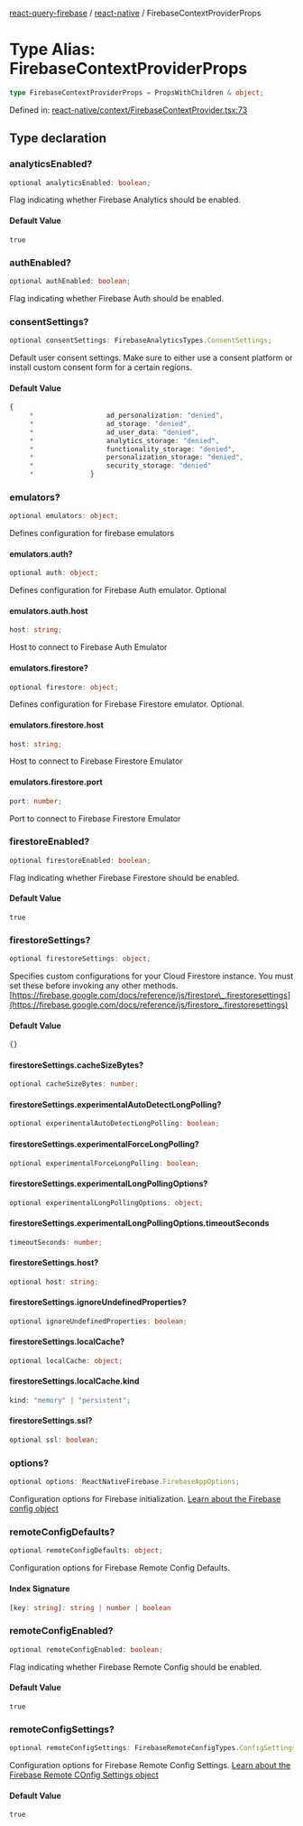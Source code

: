 [react-query-firebase](../../modules.md) / [react-native](../index.md) / FirebaseContextProviderProps

# Type Alias: FirebaseContextProviderProps

```ts
type FirebaseContextProviderProps = PropsWithChildren & object;
```

Defined in: [react-native/context/FirebaseContextProvider.tsx:73](https://github.com/vpishuk/react-query-firebase/blob/47ed1ecd8b83d68dd4237e8eb73f6aa6dea2c1fa/react-native/context/FirebaseContextProvider.tsx#L73)

## Type declaration

### analyticsEnabled?

```ts
optional analyticsEnabled: boolean;
```

Flag indicating whether Firebase Analytics should be enabled.

#### Default Value

`true`

### authEnabled?

```ts
optional authEnabled: boolean;
```

Flag indicating whether Firebase Auth should be enabled.

### consentSettings?

```ts
optional consentSettings: FirebaseAnalyticsTypes.ConsentSettings;
```

Default user consent settings. Make sure to either use a consent platform or install custom consent form for a certain regions.

#### Default Value

```ts
{
     *                  ad_personalization: "denied",
     *                  ad_storage: "denied",
     *                  ad_user_data: "denied",
     *                  analytics_storage: "denied",
     *                  functionality_storage: "denied",
     *                  personalization_storage: "denied",
     *                  security_storage: "denied"
     *              }
```

### emulators?

```ts
optional emulators: object;
```

Defines configuration for firebase emulators

#### emulators.auth?

```ts
optional auth: object;
```

Defines configuration for Firebase Auth emulator. Optional

#### emulators.auth.host

```ts
host: string;
```

Host to connect to Firebase Auth Emulator

#### emulators.firestore?

```ts
optional firestore: object;
```

Defines configuration for Firebase Firestore emulator. Optional.

#### emulators.firestore.host

```ts
host: string;
```

Host to connect to Firebase Firestore Emulator

#### emulators.firestore.port

```ts
port: number;
```

Port to connect to Firebase Firestore Emulator

### firestoreEnabled?

```ts
optional firestoreEnabled: boolean;
```

Flag indicating whether Firebase Firestore should be enabled.

#### Default Value

`true`

### firestoreSettings?

```ts
optional firestoreSettings: object;
```

Specifies custom configurations for your Cloud Firestore instance.
You must set these before invoking any other methods.
[https://firebase.google.com/docs/reference/js/firestore\_.firestoresettings](https://firebase.google.com/docs/reference/js/firestore_.firestoresettings)

#### Default Value

```ts
{}
```

#### firestoreSettings.cacheSizeBytes?

```ts
optional cacheSizeBytes: number;
```

#### firestoreSettings.experimentalAutoDetectLongPolling?

```ts
optional experimentalAutoDetectLongPolling: boolean;
```

#### firestoreSettings.experimentalForceLongPolling?

```ts
optional experimentalForceLongPolling: boolean;
```

#### firestoreSettings.experimentalLongPollingOptions?

```ts
optional experimentalLongPollingOptions: object;
```

#### firestoreSettings.experimentalLongPollingOptions.timeoutSeconds

```ts
timeoutSeconds: number;
```

#### firestoreSettings.host?

```ts
optional host: string;
```

#### firestoreSettings.ignoreUndefinedProperties?

```ts
optional ignoreUndefinedProperties: boolean;
```

#### firestoreSettings.localCache?

```ts
optional localCache: object;
```

#### firestoreSettings.localCache.kind

```ts
kind: "memory" | "persistent";
```

#### firestoreSettings.ssl?

```ts
optional ssl: boolean;
```

### options?

```ts
optional options: ReactNativeFirebase.FirebaseAppOptions;
```

Configuration options for Firebase initialization. [Learn about the Firebase config object](https://firebase.google.com/docs/web/setup#config-object)

### remoteConfigDefaults?

```ts
optional remoteConfigDefaults: object;
```

Configuration options for Firebase Remote Config Defaults.

#### Index Signature

```ts
[key: string]: string | number | boolean
```

### remoteConfigEnabled?

```ts
optional remoteConfigEnabled: boolean;
```

Flag indicating whether Firebase Remote Config should be enabled.

#### Default Value

`true`

### remoteConfigSettings?

```ts
optional remoteConfigSettings: FirebaseRemoteConfigTypes.ConfigSettings;
```

Configuration options for Firebase Remote Config Settings. [Learn about the Firebase Remote COnfig Settings object](https://firebase.google.com/docs/reference/js/remote-config.remoteconfigsettings)

#### Default Value

`true`
